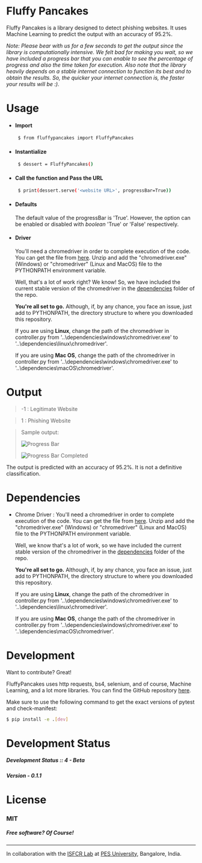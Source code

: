 # Fluffy Pancakes
Fluffy Pancakes is a library designed to detect phishing websites. It uses Machine Learning to predict the output with an accuracy of 95.2%. 

*Note: Please bear with us for a few seconds to get the output since the library is computationally intensive. We felt bad for making you wait, so we have included a progress bar that you can enable to see the percentage of progress and also the time taken for execution. Also note that the library heavily depends on a stable internet connection to function its best and to obtain the results. So, the quicker your internet connection is, the faster your results will be :).*


# Usage

- #### Import 
    ```sh
     $ from fluffypancakes import FluffyPancakes
     ```

- #### Instantialize
    ```sh
     $ dessert = FluffyPancakes()
     ```

- #### Call the function and Pass the URL 
    ```sh
     $ print(dessert.serve('<website URL>', progressBar=True))
     ```

- #### Defaults
     The default value of the progressBar is 'True'. However, the option can be enabled or disabled with *boolean* 'True' or 'False' respectively.

- #### Driver
     You'll need a chromedriver in order to complete execution of the code. You can get the file from [here](https://chromedriver.chromium.org/). Unzip and add the "chromedriver.exe" (Windows) or "chromedriver" (Linux and MacOS) file to the PYTHONPATH environment variable.

     Well, that's a lot of work right? We know! So, we have included the current stable version of the chromedriver in the [dependencies](https://github.com/suhasrsharma/FluffyPancakes/tree/master/dependencies) folder of the repo.

     __You're all set to go.__ Although, if, by any chance, you face an issue, just add to PYTHONPATH, the directory structure to where you downloaded this repository.

     If you are using __Linux__, change the path of the chromedriver in controller.py from '..\dependencies\windows\chromedriver.exe' to '..\dependencies\linux\chromedriver'.

     If you are using __Mac OS__, change the path of the chromedriver in controller.py from '..\dependencies\windows\chromedriver.exe' to '..\dependencies\macOS\chromedriver'.


# Output
> -1 : Legitimate Website

> 1 : Phishing Website

> Sample output:
>
> ![Progress Bar](https://github.com/suhasrsharma/FluffyPancakes/blob/master/images/progressBar_inProgress.PNG)
>
> ![Progress Bar Completed](https://github.com/suhasrsharma/FluffyPancakes/blob/master/images/progressBar_complete.PNG)


The output is predicted with an accuracy of 95.2%. It is not a definitive classification. 

# Dependencies

- Chrome Driver : You'll need a chromedriver in order to complete execution of the code. You can get the file from [here](https://chromedriver.chromium.org/). Unzip and add the "chromedriver.exe" (Windows) or "chromedriver" (Linux and MacOS) file to the PYTHONPATH environment variable.

    Well, we know that's a lot of work, so we have included the current stable version of the chromedriver in the [dependencies](https://github.com/suhasrsharma/FluffyPancakes/tree/master/dependencies) folder of the repo.

    **You're all set to go.** Although, if, by any chance, you face an issue, just add to PYTHONPATH, the directory structure to where you downloaded this repository.

    If you are using **Linux**, change the path of the chromedriver in controller.py from '..\dependencies\windows\chromedriver.exe' to '..\dependencies\linux\chromedriver'.

    If you are using __Mac OS__, change the path of the chromedriver in controller.py from '..\dependencies\windows\chromedriver.exe' to '..\dependencies\macOS\chromedriver'.

# Development

Want to contribute? Great!

FluffyPancakes uses http requests, bs4, selenium, and of course, Machine Learning, and a lot more libraries. 
You can find the GitHub repository [here](https://github.com/suhasrsharma/FluffyPancakes).

Make sure to use the following command to get the exact versions of pytest and check-manifest:
```sh
$ pip install -e .[dev]
```

# Development Status
##### Development Status :: 4 - Beta
##### Version - 0.1.1

# License
### MIT
##### Free software? Of Course!

---

In collaboration with the [ISFCR Lab](https://research.pes.edu/isfcr/) at [PES University](https://www.pes.edu/), Bangalore, India.